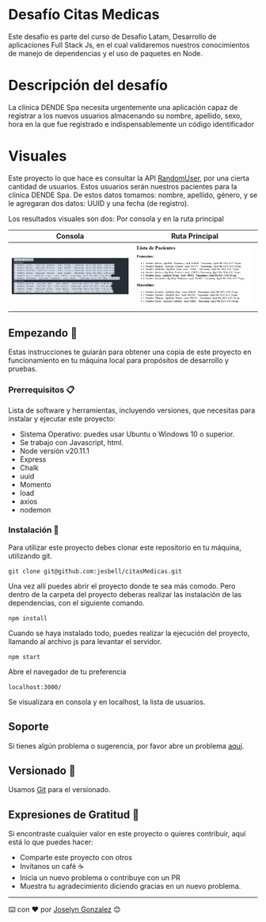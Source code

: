 # Desafío Citas Medicas
Este desafío es parte del curso de Desafio Latam, Desarrollo de aplicaciones Full Stack Js, en el cual validaremos nuestros conocimientos de manejo de dependencias y el uso de paquetes en Node. 

# Descripción del desafío
La clínica DENDE Spa necesita urgentemente una aplicación capaz de registrar a los nuevos usuarios almacenando su nombre, apellido, sexo, hora en la que fue registrado e indispensablemente un código identificador

# Visuales

Este proyecto lo que hace es consultar la API [RandomUser](https://randomuser.me), por una cierta cantidad de usuarios. Estos usuarios serán nuestros pacientes para la clínica DENDE Spa. De estos datos tomamos: nombre, apellido, género, y se le agregaran dos datos: UUID y una fecha (de registro).

Los resultados visuales son dos: Por consola y en la ruta principal

| Consola | Ruta Principal |
| --- | -- |
| ![Consola](/assets/consola.png)| ![ruta_principal](/assets/r_principal.png) |

## Empezando 🚀

Estas instrucciones te guiarán para obtener una copia de este proyecto en funcionamiento en tu máquina local para propósitos de desarrollo y pruebas.

### Prerrequisitos 📋

Lista de software y herramientas, incluyendo versiones, que necesitas para instalar y ejecutar este proyecto:

- Sistema Operativo: puedes usar Ubuntu o Windows 10 o superior.
- Se trabajo con Javascript, html.
- Node versión v20.11.1
- Express
- Chalk
- uuid
- Momento
- load
- axios
- nodemon

### Instalación 🔧

Para utilizar este proyecto debes clonar este repositorio en tu máquina, utilizando git.

```
git clone git@github.com:jesbell/citasMedicas.git
```

Una vez allí puedes abrir el proyecto donde te sea más comodo. Pero dentro de la carpeta del proyecto deberas realizar las instalación de las dependencias, con el siguiente comando.
```
npm install
```

Cuando se haya instalado todo, puedes realizar la ejecución del proyecto, llamando al archivo js para levantar el servidor.
```
npm start
```

Abre el navegador de tu preferencia
```
localhost:3000/
```
Se visualizara en consola y en localhost, la lista de usuarios.

## Soporte

Si tienes algún problema o sugerencia, por favor abre un problema [aquí](https://github.com/jesbell/citasMedicas/issues).

## Versionado  📌

Usamos [Git](https://git-scm.com) para el versionado.

## Expresiones de Gratitud 🎁

Si encontraste cualquier valor en este proyecto o quieres contribuir, aquí está lo que puedes hacer:

- Comparte este proyecto con otros
- Invítanos un café ☕
- Inicia un nuevo problema o contribuye con un PR
- Muestra tu agradecimiento diciendo gracias en un nuevo problema.

---

⌨️ con ❤️ por [Joselyn Gonzalez](https://github.com/jesbell) 😊

